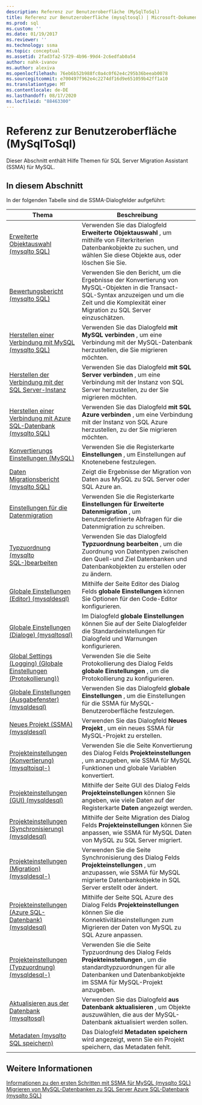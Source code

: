 ```yaml
---
description: Referenz zur Benutzeroberfläche (MySqlToSql)
title: Referenz zur Benutzeroberfläche (mysqltosql) | Microsoft-Dokumentation
ms.prod: sql
ms.custom: ''
ms.date: 01/19/2017
ms.reviewer: ''
ms.technology: ssma
ms.topic: conceptual
ms.assetid: 2fad3fa2-5729-4b96-99d4-2c6edfab0a54
author: nahk-ivanov
ms.author: alexiva
ms.openlocfilehash: 76eb6b52b988fc0a4c0f62e4c295b36beeab0078
ms.sourcegitcommit: e700497f962e4c2274df16d9e651059b42ff1a10
ms.translationtype: MT
ms.contentlocale: de-DE
ms.lasthandoff: 08/17/2020
ms.locfileid: "88463300"
---
```

# <a name="user-interface-reference-mysqltosql"></a>Referenz zur Benutzeroberfläche (MySqlToSql)
Dieser Abschnitt enthält Hilfe Themen für SQL Server Migration Assistant (SSMA) für MySQL.  
  
## <a name="in-this-section"></a>In diesem Abschnitt  
In der folgenden Tabelle sind die SSMA-Dialogfelder aufgeführt:  
  
|Thema|Beschreibung|  
|-|-|  
|[Erweiterte Objektauswahl &#40;mysqlto SQL&#41;](../../ssma/mysql/advanced-object-selection-mysqltosql.md)|Verwenden Sie das Dialogfeld **Erweiterte Objektauswahl** , um mithilfe von Filterkriterien Datenbankobjekte zu suchen, und wählen Sie diese Objekte aus, oder löschen Sie Sie.|  
|[Bewertungsbericht &#40;mysqlto SQL&#41;](../../ssma/mysql/assessment-report-mysqltosql.md)|Verwenden Sie den Bericht, um die Ergebnisse der Konvertierung von MySQL-Objekten in die Transact-SQL-Syntax anzuzeigen und um die Zeit und die Komplexität einer Migration zu SQL Server einzuschätzen.|  
|[Herstellen einer Verbindung mit MySQL &#40;mysqlto SQL&#41;](../../ssma/mysql/connect-to-mysql-mysqltosql.md)|Verwenden Sie das Dialogfeld **mit MySQL verbinden** , um eine Verbindung mit der MySQL-Datenbank herzustellen, die Sie migrieren möchten.|  
|[Herstellen der Verbindung mit der SQL Server-Instanz](https://msdn.microsoft.com/d73abd3a-80df-4293-b973-1723069db049)|Verwenden Sie das Dialogfeld **mit SQL Server verbinden** , um eine Verbindung mit der Instanz von SQL Server herzustellen, zu der Sie migrieren möchten.|  
|[Herstellen einer Verbindung mit Azure SQL-Datenbank &#40;mysqlto SQL&#41;](../../ssma/mysql/connect-to-azure-sql-db-mysqltosql.md)|Verwenden Sie das Dialogfeld **mit SQL Azure verbinden** , um eine Verbindung mit der Instanz von SQL Azure herzustellen, zu der Sie migrieren möchten.|  
|[Konvertierungs Einstellungen (MySQL)](https://msdn.microsoft.com/f551cf6e-1575-4206-9cca-975b5b43a6b8)|Verwenden Sie die Registerkarte **Einstellungen** , um Einstellungen auf Knotenebene festzulegen.|  
|[Daten Migrationsbericht &#40;mysqlto SQL&#41;](../../ssma/mysql/data-migration-report-mysqltosql.md)|Zeigt die Ergebnisse der Migration von Daten aus MySQL zu SQL Server oder SQL Azure an.|  
|[Einstellungen für die Datenmigration](data-migration-settings-mysqltosql.md)|Verwenden Sie die Registerkarte **Einstellungen für Erweiterte Datenmigration** , um benutzerdefinierte Abfragen für die Datenmigration zu schreiben.|  
|[Typzuordnung &#40;mysqlto SQL-&#41;bearbeiten ](../../ssma/mysql/edit-type-mapping-mysqltosql.md)|Verwenden Sie das Dialogfeld **Typzuordnung bearbeiten** , um die Zuordnung von Datentypen zwischen den Quell-und Ziel Datenbanken und Datenbankobjekten zu erstellen oder zu ändern.|  
|[Globale Einstellungen &#40;Editor&#41; &#40;mysqldesql&#41;](../../ssma/mysql/global-settings-editor-mysqltosql.md)|Mithilfe der Seite Editor des Dialog Felds **globale Einstellungen** können Sie Optionen für den Code-Editor konfigurieren.|  
|[Globale Einstellungen &#40;Dialoge&#41; &#40;mysqltosql&#41;](../../ssma/mysql/global-settings-dialogs-mysqltosql.md)|Im Dialogfeld **globale Einstellungen** können Sie auf der Seite Dialogfelder die Standardeinstellungen für Dialogfeld und Warnungen konfigurieren.|  
|[Global Settings (Logging) (Globale Einstellungen (Protokollierung))](https://msdn.microsoft.com/0d033492-5ec3-473a-8de1-821894ec9518)|Verwenden Sie die Seite Protokollierung des Dialog Felds **globale Einstellungen** , um die Protokollierung zu konfigurieren.|  
|[Globale Einstellungen &#40;Ausgabefenster&#41; &#40;mysqldesql&#41;](../../ssma/mysql/global-settings-output-window-mysqltosql.md)|Verwenden Sie das Dialogfeld **globale Einstellungen** , um die Einstellungen für die SSMA für MySQL-Benutzeroberfläche festzulegen.|  
|[Neues Projekt &#40;SSMA&#41; &#40;mysqldesql&#41;](../../ssma/mysql/new-project-ssma-mysqltosql.md)|Verwenden Sie das Dialogfeld **Neues Projekt** , um ein neues SSMA für MySQL-Projekt zu erstellen.|  
|[Projekteinstellungen &#40;Konvertierung&#41; &#40;mysqltoisql-&#41;](../../ssma/mysql/project-settings-conversion-mysqltosql.md)|Verwenden Sie die Seite Konvertierung des Dialog Felds **Projekteinstellungen** , um anzugeben, wie SSMA für MySQL Funktionen und globale Variablen konvertiert.|  
|[Projekteinstellungen &#40;GUI&#41;  &#40;mysqldesql&#41;](../../ssma/mysql/project-settings-gui-mysqltosql.md)|Mithilfe der Seite GUI des Dialog Felds **Projekteinstellungen** können Sie angeben, wie viele Daten auf der Registerkarte **Daten** angezeigt werden.|  
|[Projekteinstellungen &#40;Synchronisierung&#41; &#40;mysqldesql&#41;](../../ssma/mysql/project-settings-synchronization-mysqltosql.md)|Mithilfe der Seite Migration des Dialog Felds **Projekteinstellungen** können Sie anpassen, wie SSMA für MySQL Daten von MySQL zu SQL Server migriert.|  
|[Projekteinstellungen &#40;Migration&#41; &#40;mysqldesql-&#41;](../../ssma/mysql/project-settings-migration-mysqltosql.md)|Verwenden Sie die Seite Synchronisierung des Dialog Felds **Projekteinstellungen** , um anzupassen, wie SSMA für MySQL migrierte Datenbankobjekte in SQL Server erstellt oder ändert.|  
|[Projekteinstellungen &#40;Azure SQL-Datenbank&#41; &#40;mysqldesql&#41;](../../ssma/mysql/project-settings-azure-sql-db-mysqltosql.md)|Mithilfe der Seite SQL Azure des Dialog Felds **Projekteinstellungen** können Sie die Konnektivitätseinstellungen zum Migrieren der Daten von MySQL zu SQL Azure anpassen.|  
|[Projekteinstellungen &#40;Typzuordnung&#41; &#40;mysqldesql-&#41;](../../ssma/mysql/project-settings-type-mapping-mysqltosql.md)|Verwenden Sie die Seite Typzuordnung des Dialog Felds **Projekteinstellungen** , um die standardtypzuordnungen für alle Datenbanken und Datenbankobjekte im SSMA für MySQL-Projekt anzugeben.|  
|[Aktualisieren aus der Datenbank &#40;mysqltosql&#41;](../../ssma/mysql/refresh-from-database-mysqltosql.md)|Verwenden Sie das Dialogfeld **aus Datenbank aktualisieren** , um Objekte auszuwählen, die aus der MySQL-Datenbank aktualisiert werden sollen.|  
|[Metadaten &#40;mysqlto SQL speichern&#41;](../../ssma/mysql/save-metadata-mysqltosql.md)|Das Dialogfeld **Metadaten speichern** wird angezeigt, wenn Sie ein Projekt speichern, das Metadaten fehlt.|  
  
## <a name="see-also"></a>Weitere Informationen  
[Informationen zu den ersten Schritten mit SSMA für MySQL &#40;mysqlto SQL&#41;](../../ssma/mysql/getting-started-with-ssma-for-mysql-mysqltosql.md)  
[Migrieren von MySQL-Datenbanken zu SQL Server Azure SQL-Datenbank &#40;mysqlto SQL&#41;](../../ssma/mysql/migrating-mysql-databases-to-sql-server-azure-sql-db-mysqltosql.md)  
  
